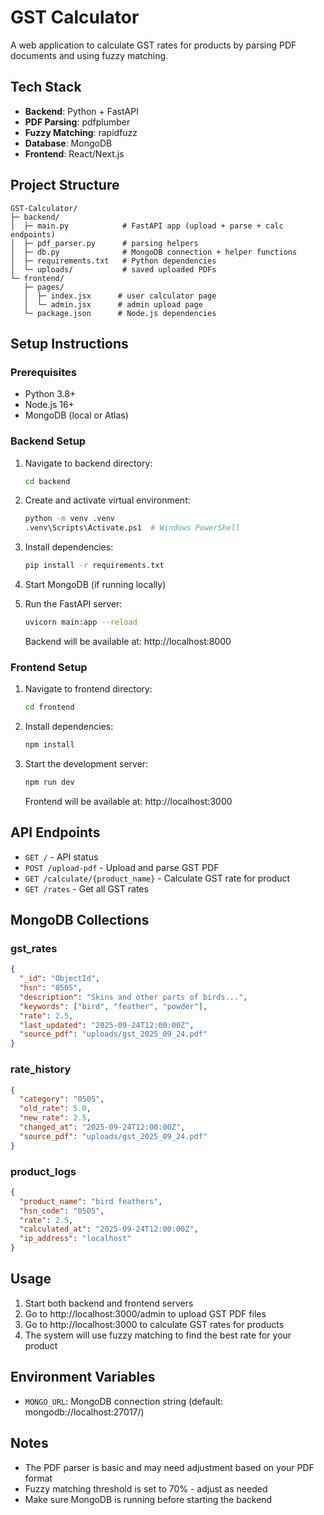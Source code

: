 # GST Calculator

A web application to calculate GST rates for products by parsing PDF documents and using fuzzy matching.

## Tech Stack

- **Backend**: Python + FastAPI
- **PDF Parsing**: pdfplumber
- **Fuzzy Matching**: rapidfuzz
- **Database**: MongoDB
- **Frontend**: React/Next.js

## Project Structure

```
GST-Calculator/
├─ backend/
│  ├─ main.py            # FastAPI app (upload + parse + calc endpoints)
│  ├─ pdf_parser.py      # parsing helpers
│  ├─ db.py              # MongoDB connection + helper functions
│  ├─ requirements.txt   # Python dependencies
│  └─ uploads/           # saved uploaded PDFs
└─ frontend/
   ├─ pages/
   │  ├─ index.jsx      # user calculator page
   │  └─ admin.jsx      # admin upload page
   └─ package.json      # Node.js dependencies
```

## Setup Instructions

### Prerequisites

- Python 3.8+
- Node.js 16+
- MongoDB (local or Atlas)

### Backend Setup

1. Navigate to backend directory:

   ```bash
   cd backend
   ```

2. Create and activate virtual environment:

   ```bash
   python -m venv .venv
   .venv\Scripts\Activate.ps1  # Windows PowerShell
   ```

3. Install dependencies:

   ```bash
   pip install -r requirements.txt
   ```

4. Start MongoDB (if running locally)

5. Run the FastAPI server:

   ```bash
   uvicorn main:app --reload
   ```

   Backend will be available at: http://localhost:8000

### Frontend Setup

1. Navigate to frontend directory:

   ```bash
   cd frontend
   ```

2. Install dependencies:

   ```bash
   npm install
   ```

3. Start the development server:

   ```bash
   npm run dev
   ```

   Frontend will be available at: http://localhost:3000

## API Endpoints

- `GET /` - API status
- `POST /upload-pdf` - Upload and parse GST PDF
- `GET /calculate/{product_name}` - Calculate GST rate for product
- `GET /rates` - Get all GST rates

## MongoDB Collections

### gst_rates

```json
{
  "_id": "ObjectId",
  "hsn": "0505",
  "description": "Skins and other parts of birds...",
  "keywords": ["bird", "feather", "powder"],
  "rate": 2.5,
  "last_updated": "2025-09-24T12:00:00Z",
  "source_pdf": "uploads/gst_2025_09_24.pdf"
}
```

### rate_history

```json
{
  "category": "0505",
  "old_rate": 5.0,
  "new_rate": 2.5,
  "changed_at": "2025-09-24T12:00:00Z",
  "source_pdf": "uploads/gst_2025_09_24.pdf"
}
```

### product_logs

```json
{
  "product_name": "bird feathers",
  "hsn_code": "0505",
  "rate": 2.5,
  "calculated_at": "2025-09-24T12:00:00Z",
  "ip_address": "localhost"
}
```

## Usage

1. Start both backend and frontend servers
2. Go to http://localhost:3000/admin to upload GST PDF files
3. Go to http://localhost:3000 to calculate GST rates for products
4. The system will use fuzzy matching to find the best rate for your product

## Environment Variables

- `MONGO_URL`: MongoDB connection string (default: mongodb://localhost:27017/)

## Notes

- The PDF parser is basic and may need adjustment based on your PDF format
- Fuzzy matching threshold is set to 70% - adjust as needed
- Make sure MongoDB is running before starting the backend
